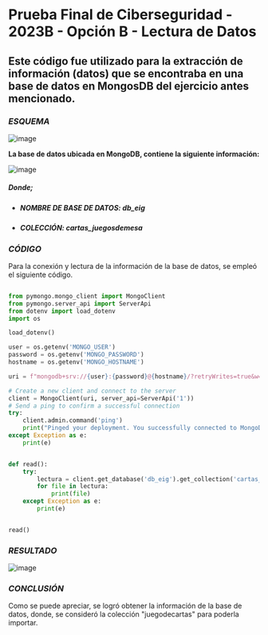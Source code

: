 # Prueba Final de Ciberseguridad - 2023B - Opción B - Lectura de Datos
## Este código fue utilizado para la extracción de información (datos) que se encontraba en una base de datos en MongosDB del ejercicio antes mencionado.

### ***ESQUEMA***

![image](https://github.com/Darkdoomsday/PruebaFinal.OpcionB/assets/140026173/48c58580-888d-4798-b545-b0194ba40693)


**La base de datos ubicada en MongoDB, contiene la siguiente información:**

![image](https://github.com/Darkdoomsday/PruebaFinal.OpcionB/assets/140026173/3954c0c6-412f-46ce-8328-ab3495ccc801)

##### ***Donde;***

+ ##### **NOMBRE DE BASE DE DATOS:** db_eig
+ ##### **COLECCIÓN:** cartas_juegosdemesa

### ***CÓDIGO***

Para la conexión y lectura de la información de la base de datos, se empleó el siguiente código.

```py

from pymongo.mongo_client import MongoClient
from pymongo.server_api import ServerApi
from dotenv import load_dotenv
import os

load_dotenv()

user = os.getenv('MONGO_USER')
password = os.getenv('MONGO_PASSWORD')
hostname = os.getenv('MONGO_HOSTNAME')

uri = f"mongodb+srv://{user}:{password}@{hostname}/?retryWrites=true&w=majority"

# Create a new client and connect to the server
client = MongoClient(uri, server_api=ServerApi('1'))
# Send a ping to confirm a successful connection
try:
    client.admin.command('ping')
    print("Pinged your deployment. You successfully connected to MongoDB!")
except Exception as e:
    print(e)


def read():
    try:
        lectura = client.get_database('db_eig').get_collection('cartas_juegosdemesa').find()
        for file in lectura:
            print(file)
    except Exception as e:
        print(e)


read()

```

### ***RESULTADO***

![image](https://github.com/Darkdoomsday/PruebaFinal.OpcionB/assets/140026173/0e987bb3-d277-4005-a18f-fac1d9ed1b24)

### ***CONCLUSIÓN***

Como se puede apreciar, se logró obtener la información de la base de datos, donde, se consideró la colección "juegodecartas" para poderla importar.
